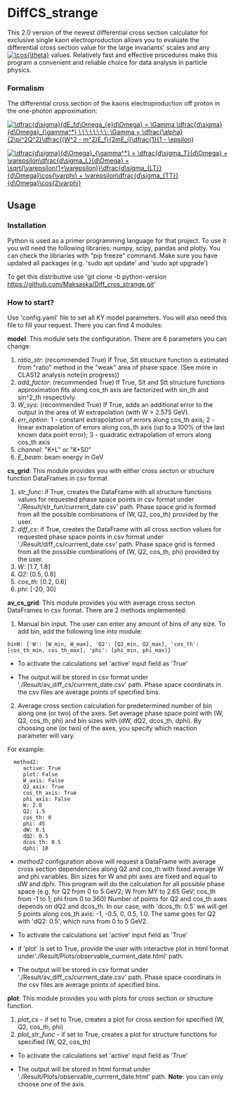 # DiffCS_strange

This 2.0 version of the newest differential cross section calculator for exclusive single kaon electroproduction allows you to evaluate the differential cross section value for the large invariants' scales and any <a href="https://www.codecogs.com/eqnedit.php?latex=\cos{\theta}" target="_blank"><img src="https://latex.codecogs.com/gif.latex?\cos{\theta}" title="\cos{\theta}" /></a> values. Relatively fast and effective procedures make this program a convenient and reliable choice for data analysis in particle physics.

### Formalism 
The differential cross section of the kaons electroproduction off proton in the one-photon approximation:

<a href="https://www.codecogs.com/eqnedit.php?latex=\dfrac{d\sigma}{dE_fd\Omega_{e}d\Omega}&space;=&space;\Gamma&space;\dfrac{d\sigma}{d\Omega}_{\gamma^*}&space;\;\;\;\;\;\;\;\;&space;\Gamma&space;=&space;\dfrac{\alpha}{2\pi^2Q^2}\dfrac{(W^2&space;-&space;m^2)E_f}{2mE_i}\dfrac{1}{1&space;-&space;\epsilon}" target="_blank"><img src="https://latex.codecogs.com/gif.latex?\dfrac{d\sigma}{dE_fd\Omega_{e}d\Omega}&space;=&space;\Gamma&space;\dfrac{d\sigma}{d\Omega}_{\gamma^*}&space;\;\;\;\;\;\;\;\;&space;\Gamma&space;=&space;\dfrac{\alpha}{2\pi^2Q^2}\dfrac{(W^2&space;-&space;m^2)E_f}{2mE_i}\dfrac{1}{1&space;-&space;\epsilon}" title="\dfrac{d\sigma}{dE_fd\Omega_{e}d\Omega} = \Gamma \dfrac{d\sigma}{d\Omega}_{\gamma^*} \;\;\;\;\;\;\;\; \Gamma = \dfrac{\alpha}{2\pi^2Q^2}\dfrac{(W^2 - m^2)E_f}{2mE_i}\dfrac{1}{1 - \epsilon}" /></a>

<a href="https://www.codecogs.com/eqnedit.php?latex=\dfrac{d\sigma}{d\Omega}_{\gamma^*}&space;=&space;\dfrac{d\sigma_T}{d\Omega}&space;&plus;&space;\varepsilon\dfrac{d\sigma_L}{d\Omega}&space;&plus;&space;\sqrt{\varepsilon(1&plus;\varepsilon)}\dfrac{d\sigma_{LT}}{d\Omega}\cos{\varphi}&space;&plus;&space;\varepsilon\dfrac{d\sigma_{TT}}{d\Omega}\cos{2\varphi}" target="_blank"><img src="https://latex.codecogs.com/gif.latex?\dfrac{d\sigma}{d\Omega}_{\gamma^*}&space;=&space;\dfrac{d\sigma_T}{d\Omega}&space;&plus;&space;\varepsilon\dfrac{d\sigma_L}{d\Omega}&space;&plus;&space;\sqrt{\varepsilon(1&plus;\varepsilon)}\dfrac{d\sigma_{LT}}{d\Omega}\cos{\varphi}&space;&plus;&space;\varepsilon\dfrac{d\sigma_{TT}}{d\Omega}\cos{2\varphi}" title="\dfrac{d\sigma}{d\Omega}_{\gamma^*} = \dfrac{d\sigma_T}{d\Omega} + \varepsilon\dfrac{d\sigma_L}{d\Omega} + \sqrt{\varepsilon(1+\varepsilon)}\dfrac{d\sigma_{LT}}{d\Omega}\cos{\varphi} + \varepsilon\dfrac{d\sigma_{TT}}{d\Omega}\cos{2\varphi}" /></a>

## Usage

### Installation

Python is used as a primer programming language for that project. To use it you will need the following libraries: numpy, scipy, pandas and plotly. You can check the libriaries with "pip freeze" command. Make sure you have updated all packages (e.g. 'sudo apt update' and 'sudo apt upgrade')

To get this distributive use 'git clone -b python-version https://github.com/Maksaska/Diff_cros_strange.git'

### How to start?

Use 'config.yaml' file to set all KY model parameters. You will also need this file to fill your request. There you can find 4 modules:

**model**: This module sets the configuration. There are 6 parameters you can change:

  1. _ratio_str_: (recommended True) If True, Stt structure function is estimated from "ratio" method in the "weak" area of phase space. (See more in CLAS12 analysis note(in progress))
  2. _add_factor_: (recommended True) If True, Slt and Stt structure functions approximation fits along cos_th axis are factorized with sin_th and sin^2_th respectivly.
  3. _W_sys_: (recommended True) If True, adds an additional error to the output in the area of W extrapolation (with W > 2.575 GeV).
  4. _err_option_: 1 - constant extrapolation of errors along cos_th axis; 2 - linear extrapolation of errors along cos_th axis (up to a 100% of the last known data point error); 3 - quadratic extrapolation of errors along cos_th axis
  5. _channel_: "K+L" or "K+S0"
  6. _E_beam_: beam energy in GeV
  
**cs_grid**: This module provides you with either cross secton or structure function DataFrames in csv format

  1. _str_func_: if True, creates the DataFrame with all structure functions values for requested phase space points in csv format under './Result/str_fun/currrent_date.csv' path. Phase space grid is formed from all the possible combinations of (W, Q2, cos_th) provided by the user.
  2. _diff_cs_: if True, creates the DataFrame with all cross section values for requested phase space points in csv format under './Result/diff_cs/currrent_date.csv' path. Phase space grid is formed from all the possible combinations of (W, Q2, cos_th, phi) provided by the user.
  3. _W_: [1.7, 1.8]
  4. _Q2_: [0.5, 0.8]
  5. _cos_th_: [0.2, 0.6]
  6. _phi_: [-20, 30] 

**av_cs_grid**: This module provides you with average cross secton DataFrames in csv format. There are 2 methods implemented:

  1. Manual bin input. The user can enter any amount of bins of any size. To add bin, add the following line into module:
    
    binN: {'W': [W_min, W_max], 'Q2': [Q2_min, Q2_max], 'cos_th': [cos_th_min, cos_th_max], 'phi': [phi_min, phi_max]}
    
* To activate the calculations set 'active' input field as 'True' 
    
* The output will be stored in csv format under './Result/av_diff_cs/currrent_date.csv' path. Phase space coordinats in the csv files are average points of specified bins.
    
 2. Average cross section calculation for predetermined number of bin along one (or two) of the axes. Set average phase space point with (W, Q2, cos_th, phi) and bin sizes with (dW, dQ2, dcos_th, dphi). By choosing one (or two) of the axes, you specify which reaction parameter will vary. 
  
  For example: 
      
      
      
      method2:
         active: True
         plot: False
         W_axis: False
         Q2_axis: True
         cos_th_axis: True
         phi_axis: False
         W: 2.0
         Q2: 1.5
         cos_th: 0
         phi: 45
         dW: 0.1
         dQ2: 0.5
         dcos_th: 0.5
         dphi: 10

* _method2_ configuration above will request a DataFrame with average cross section dependencies along Q2 and cos_th with fixed average W and phi variables. Bin sizes for W and phi axes are fixed and equal to dW and dphi. This program will do the calculation for all possible phase space (e.g. for Q2 from 0 to 5 GeV2; W from MY to 2.65 GeV; cos_th from -1 to 1; phi from 0 to 360) Number of points for Q2 and cos_th axes depends on dQ2 and dcos_th. In our case, with 'dcos_th: 0.5' we will get 5 points along cos_th axis: -1, -0.5, 0, 0.5, 1.0. The same goes for Q2 with 'dQ2: 0.5', which runs from 0 to 5 GeV2.
    
  
* To activate the calculations set 'active' input field as 'True' 

* if 'plot' is set to True, provide the user with interactive plot in html format under'./Result/Plots/observable_currrent_date.html' path.

* The output will be stored in csv format under './Result/av_diff_cs/currrent_date.csv' path. Phase space coordinats in the csv files are average points of specified bins.

**plot**: This module provides you with plots for cross section or structure function.

  1. _plot_cs_ - if set to True, creates a plot for cross section for specified (W, Q2, cos_th, phi)
  2. _plot_str_func_ - if set to True, creates a plot for structure functions for specified (W, Q2, cos_th)
  
* To activate the calculations set 'active' input field as 'True' 

* The output will be stored in html format under './Result/Plots/observable_currrent_date.html' path. **Note**: you can only choose one of the axis.
  

  
